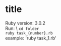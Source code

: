 # title

Ruby version: 3.0.2\
Run: \ 
`cd folder`\
`ruby task_{number}.rb`\
example: 'ruby task_1.rb'

